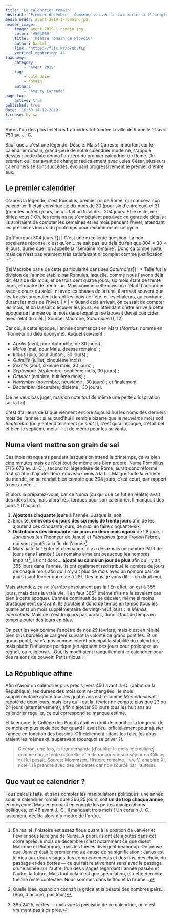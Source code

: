 ```yaml
---
title: 'Le calendrier romain'
abstract: 'Premier décembre — Commençons avec le calendrier à l''origine du nôtre : le calendrier romain !'
media_order: avent-2019-1-romain.jpg
header_image:
    image: avent-2019-1-romain.jpg
    color: '#594009'
    title: 'Théâtre romain de Plovdiv'
    author: Daniel
    link: 'https://flic.kr/p/QbvfLp'
    vertical_centering: 44
taxonomy:
    category:
        - 'Avent 2019'
    tag:
        - calendrier
        - romain
    author:
        - 'Amaury Carrade'
page-toc:
    active: true
published: true
date: '16:30 14-12-2019'
license: by-sa
---
```


Après l'un des plus célèbres fratricides fut fondée la ville de Rome le 21 avril 753 av. J.-C.

Sauf que… c'est une légende. Désolé. Mais ! Ça reste important car le calendrier romain, grand-père de notre calendrier moderne, s'appuie dessus : cette date donna l'an zéro du premier calendrier de Rome. Du premier, oui, car avant de changer radicalement avec Jules César, plusieurs calendriers se sont succédés, évoluant progressivement le premier d'entre eux.

## Le premier calendrier

D'après la légende, c'est Romulus, premier roi de Rome, qui conceva son calendrier. Il était constitué de dix mois de 30 (pour six d'entre eux) et 31 (pour les autres) jours, ce qui fait un total de… 304 jours. Et le reste, me diriez-vous ? Oh, les romains ne s'embêtaient pas avec ce genre de détails : ils arrêtaient de compter les semaines et les mois pendant l'hiver, attendant les premières lueurs du printemps pour recommencer un cycle.

[[q|Pourquoi 304 jours ?]]
| C'est une excellente question. La non-excellente réponse, c'est qu'on… ne sait pas, au delà du fait que 304 = 38 × 8 jours, durée que l'on appelle la “semaine romaine”. Donc ça tombe juste, mais ce n'est pas vraiment très satisfaisant ni complet comme justification :-° .

[[s|Macrobe parle de cette particularité dans ses _Saturnales_]]
| > Telle fut la division de l'année établie par Romulus, laquelle, comme nous l'avons déjà dit, était de dix mois, et de trois cent quatre jours; six mois étant de trente jours, et quatre de trente-un. Mais comme cette division n'était d'accord ni avec le cours du soleil, ni avec les phases de la lune, il arrivait souvent que les froids survenaient durant les mois de l'été, et les chaleurs, au contraire, durant les mois de l'hiver.
| > 
| > Quand cela arrivait, on cessait de compter les mois, et on laissait s'écouler les jours, en attendant d'être arrivé à cette époque de l'année où le mois dans lequel on se trouvait devait coïncider avec l'état du ciel.
| Source: Macrobe, _Saturnales_ (1, 12)

Car oui, à cette époque, l'année commençait en Mars (_Martius_, nommé en l'honneur du dieu éponyme). Auquel suivaient : 
- _Aprilis_ (avril, pour Aphrodite, de 30 jours) ;
- _Maius_ (mai, pour Maia, déesse romaine) ;
- _Iunius_ (juin, pour Junon ; 30 jours) ;
- _Quintilis_ (juillet, cinquième mois) ;
- _Sextilis_ (août, sixième mois, 30 jours) ;
- _September_ (septembre, septième mois, 30 jours) ;
- _October_ (octobre, huitième mois) ;
- _November_ (novembre, neuvième ; 30 jours) ; et finalement
- _December_ (décembre, dixième ; 30 jours).

(Je ne veux pas juger, mais on note tout de même une perte d'inspiration sur la fin)

C'est d'ailleurs de là que viennent encore aujourd'hui les noms des derniers mois de l'année : si aujourd'hui il semble bizarre que le _neuvième_ mois soit _Septembre_ (on y entend tellement ce _sept_ !), c'est qu'à l'époque, c'était bel et bien le septième mois — et de même pour les suivants.

## Numa vient mettre son grain de sel

Ces mois manquants pendant lesquels on attend le printemps, ça va bien cinq minutes mais ce n'est tout de même pas bien propre. Numa Pompilius (715-673 av. J.-C.), second roi légendaire de Rome, aurait donc réformé tout ça afin d'ajouter deux nouveaux mois à la fin. Malgré toute la volonté du monde, on se rendait bien compte que 304 jours, c'est court, par rapport à une année…

Et alors là préparez-vous, car ce Numa (ou qui que ce fut en réalité) avait des idées très, mais alors très, tordues pour son calendrier. Il manquait des jours ? D'accord.

1. **Ajoutons cinquante jours** à l'année. Jusque là, soit.
2. Ensuite, **enlevons six jours des six mois de trente jours** afin de les ajouter à ces cinquante jours, de quoi en faire cinquante-six.
3. **Distribuons ces cinquante-six jours en deux mois égaux** de 28 jours : _Januarius_ (en l'honneur de Janus) et _Februarius_ (pour ~~Frodon~~ Febro), qui sont ajoutés à la fin de l'année[^position-mois-janfév].
4. Mais halte là ! Enfer et damnation : il y a désormais un nombre PAIR de jours dans l'année ! Les romains aimaient beaucoup les nombres impairs[^impairs], ils ont donc… **ajouté au calme un jour de plus** afin qu'il y ait 355 jours dans l'année. Ils ont également redistribué le nombre de jours de chaque mois afin qu'il n'y ait plus de mois avec un nombre pair de jours (sauf février qui reste à 28). Des fous, je vous dit — on dirait moi.

[^position-mois-janfév]: En réalité, l'histoire est assez floue quant à la position de Janvier et Février sous le reigne de Numa. A priori, ils ont été ajoutés dans cet ordre après le mois de décembre (c'est notamment ce que disent Macrobe et Plutarque), mais les thèses divergent beaucoup. On pense que Janvier était le premier mois à cause de sa signification : Janus est le dieu aux deux visages des commencements et des fins, des choix, du passage et des portes — ce qui fait relativement sens avec le passage d'une année sur l'autre, l'un des visages regardant l'année passée et l'autre, la future. Mais tout cela n'est que spéculation, et cette dernière théorie reste contestée. Nous sommes dans le flou et la brûme…
[^impairs]: Quelle idée, quand on connaît la grâce et la beauté des nombres pairs… (Bon, d'accord, pas tous)

Mais attendez, ça ne s'arrête absolument pas là ! En effet, on est à 355 jours, mais dans la vraie vie, il en faut 365[^365j] (même s'ils ne le savaient pas bien à cette époque). L'année continuait de se décaler, même si moins drastiquement qu'avant. Ils ajoutaient donc de temps en temps (tous les quatre ans) un mois supplémentaire de vingt-neuf jours : le _Mensis intercalaris_. Mais ce n'est toujours pas parfait, donc il faut de temps en temps ajouter des jours en plus.

On peut les voir comme l'ancètre de nos 29 févriers, mais c'est en réalité bien plus bordélique car géré suivant la volonté de grand pontifes. Et un grand pontif, ça n'a pas comme intérêt principal la stabilité du calendrier, mais plutôt l'influence politique (en ajoutant des jours pour prolonger un règne), ou religieuse… Oui, ils modifiaient tranquillement le calendrier pour des raisons de pouvoir. Petits filous !

[^365j]: 365,2425, certes — mais vue la précision de ce calendrier, on n'est vraiment pas à ça près.

## La République affine

Afin d'avoir un calendrier plus précis, vers 450 avant J.-C. (début de la République), les durées des mois sont re-changées : le mois supplémentaire ajouté tous les quatre ans est renommé _Mercedonius_ et raboté de deux jours, mais lors qu'il est là, février ne compte plus que 23 ou 24 jours (alternativement), afin d'ajouter 90 jours tous les huit ans au calendrier régulier, ce qui correspond au manque estimé.

Et là encore, le Collège des Pontifs était en droit de modifier la longueur de ce mois en plus et de décider quand il avait lieu, officiellement pour ajuster l'année en fonction des besoins. Officiellement : dans les faits, les abus étaient les mêmes qu'auparavant (pourquoi se priver ?).

> Cicéron, une fois, le leur demanda [d'oublier le mois intercalaire] comme chose toute naturelle, afin de raccourcir son séjour en Cilicie, qui lui pesait.
Source: Mommsen, Histoire romaine, livre V, chapitre XI, note 1 (à prendre avec des pincettes car non sourcé par l'auteur).

## Que vaut ce calendrier ?

Tous calculs faits, et sans compter les manipulations politiques, une année sous le calendrier romain dure 366,25 jours, soit **un de trop chaque année**, en moyenne. Mais en prenant en compte les petites manipulations politiques, en 46 avant J.-C., il manquait trois mois ! Un certain J.-C., justement, décida alors d'y mettre de l'ordre…